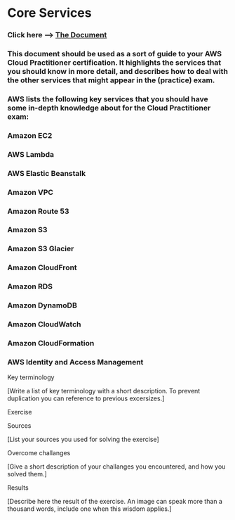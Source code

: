 # Core Services

### Click here --> [The Document](https://d1.awsstatic.com/training-and-certification/docs-cloud-practitioner/AWS-Certified-Cloud-Practitioner_Exam-Guide.pdf)

### This document should be used as a sort of guide to your AWS Cloud Practitioner certification. It highlights the services that you should know in more detail, and describes how to deal with the other services that might appear in the (practice) exam.

### AWS lists the following key services that you should have some in-depth knowledge about for the Cloud Practitioner exam:

### Amazon EC2

### AWS Lambda

### AWS Elastic Beanstalk

### Amazon VPC

### Amazon Route 53

### Amazon S3

### Amazon S3 Glacier

### Amazon CloudFront

### Amazon RDS

### Amazon DynamoDB

### Amazon CloudWatch

### Amazon CloudFormation

### AWS Identity and Access Management


Key terminology

[Write a list of key terminology with a short description. To prevent duplication you can reference to previous excersizes.]

Exercise


Sources

[List your sources you used for solving the exercise]

Overcome challanges

[Give a short description of your challanges you encountered, and how you solved them.]

Results

[Describe here the result of the exercise. An image can speak more than a thousand words, include one when this wisdom applies.]